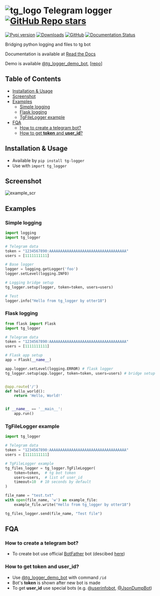# ![tg_logo](https://raw.githubusercontent.com/otter18/tg_logger/master/img/telegram-icon.png) Telegram logger [![GitHub Repo stars](https://img.shields.io/github/stars/otter18/tg_logger?style=social)](https://github.com/otter18/tg_logger/stargazers)
[![Pypi version](https://img.shields.io/pypi/v/tg-logger.svg)](https://pypi.org/project/tg-logger/)
[![Downloads](https://static.pepy.tech/personalized-badge/tg-logger?period=total&units=international_system&left_color=grey&right_color=orange&left_text=Downloads)](https://pepy.tech/project/tg-logger)
[![GitHub](https://img.shields.io/github/license/otter18/tg_logger)](https://github.com/otter18/tg_logger/blob/main/LICENSE)
[![Documentation Status](https://readthedocs.org/projects/tg-logger/badge/?version=latest)](https://tg-logger.readthedocs.io/en/latest/?badge=latest)

<!-- [![Pyversions](https://img.shields.io/pypi/pyversions/tg-logger.svg)](https://pypi.org/project/tg-logger/) -->

Bridging python logging and files to tg bot

Documentation is available at [Read the Docs](https://tg-logger.readthedocs.io/)

Demo is available [@tg_logger_demo_bot](https://t.me/tg_logger_demo_bot), [[repo](https://github.com/otter18/tg-logger-demo-bot)]

## Table of Contents
- [Installation & Usage](#installation--usage)
- [Screenshot](#screenshot)
- [Examples](#examples)
    * [Simple logging](#simple-logging)
    * [Flask logging](#flask-logging)
    * [TgFileLogger example](#tgfilelogger-example)
- [FQA](#fqa)
    * [How to create a telegram bot?](#how-to-create-a-telegram-bot)
    * [How to get **token** and **user_id**?](#how-to-get-token-and-user_id)

## Installation & Usage
- Available by `pip install tg-logger`
- Use with `import tg_logger`

## Screenshot
![example_scr](https://raw.githubusercontent.com/otter18/tg_logger/master/img/example_scr.png)

## Examples
### Simple logging
```python
import logging
import tg_logger

# Telegram data
token = "1234567890:AAAAAAAAAAAAAAAAAAAAAAAAAAAAAAAAAAA"
users = [1111111111]

# Base logger
logger = logging.getLogger('foo')
logger.setLevel(logging.INFO)

# Logging bridge setup
tg_logger.setup(logger, token=token, users=users)

# Test
logger.info("Hello from tg_logger by otter18")
```

### Flask logging
```python
from flask import Flask
import tg_logger

# Telegram data
token = "1234567890:AAAAAAAAAAAAAAAAAAAAAAAAAAAAAAAAAAA"
users = [1111111111]

# Flask app setup
app = Flask(__name__)

app.logger.setLevel(logging.ERROR) # flask logger
tg_logger.setup(app.logger, token=token, users=users) # bridge setup


@app.route('/')
def hello_world():
    return 'Hello, World!'


if __name__ == '__main__':
    app.run()

```

### TgFileLogger example
```python
import tg_logger

# Telegram data
token = "1234567890:AAAAAAAAAAAAAAAAAAAAAAAAAAAAAAAAAAA"
users = [1111111111]

# TgFileLogger example
tg_files_logger = tg_logger.TgFileLogger(
    token=token,  # tg bot token
    users=users,  # list of user_id
    timeout=10  # 10 seconds by default
)

file_name = "test.txt"
with open(file_name, 'w') as example_file:
    example_file.write("Hello from tg_logger by otter18")

tg_files_logger.send(file_name, "Test file")
```

## FQA
### How to create a telegram bot? 
- To create bot use official [BotFather](https://t.me/BotFather) bot (descibed [here](https://core.telegram.org/bots#6-botfather))
### How to get **token** and **user_id**?
- Use [@tg_logger_demo_bot](https://t.me/tg_logger_demo_bot) with command `/id`
- Bot's **token** is shown after new bot is made
- To get **user_id** use special bots (e.g. [@userinfobot](https://t.me/userinfobot), [@JsonDumpBot](https://t.me/JsonDumpBot))
